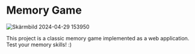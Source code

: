 # Memory Game
![Skärmbild 2024-04-29 153950](https://github.com/Sillen00/Remember-Card-Project/assets/114336470/7f41f1c8-d65f-4dbb-a8bf-e002beb1fbcc)

This project is a classic memory game implemented as a web application. Test your memory skills! :)
